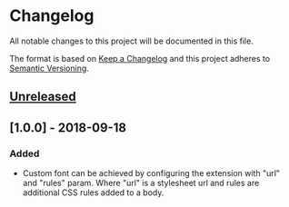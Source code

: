 # Changelog

All notable changes to this project will be documented in this file.

The format is based on [Keep a Changelog](http://keepachangelog.com/) and this project adheres to [Semantic Versioning](http://semver.org/).

## [Unreleased]

## [1.0.0] - 2018-09-18
### Added
- Custom font can be achieved by configuring the extension with "url" and "rules" param. Where "url" is a stylesheet url and rules are additional CSS rules added to a body.

[Unreleased]: https://github.com/shopgate/ext-bigcommerce-user/compare/v1.0.0...HEAD
[0.1.0]: https://github.com/shopgate/ext-custom-fonts/tree/v1.0.0
